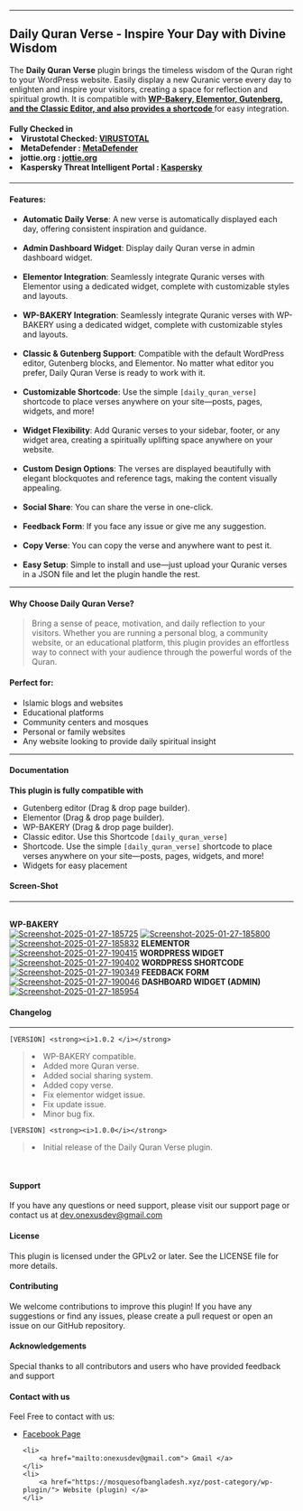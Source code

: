 <hr>
<h2><strong>Daily Quran Verse - Inspire Your Day with Divine Wisdom</strong></h2>
<p>The <strong>Daily Quran Verse</strong> plugin brings the timeless wisdom of the Quran right to your WordPress website. Easily display a new Quranic verse every day to enlighten and inspire your visitors, creating a space for reflection and spiritual growth. It is compatible with <b><u> WP-Bakery, Elementor, Gutenberg, and the Classic Editor, and also provides a shortcode </b></u> for easy integration.</p>
<h4>
  Fully Checked in   <br><li>Virustotal Checked: <a href="https://www.virustotal.com/gui/file/7cfcaa87c7ae6583f4dd32646370ae632ddbc1ee676680b78bd9d89cc573e04d">VIRUSTOTAL</a> <br></li>
   <li>MetaDefender : <a href="https://metadefender.com/results/file/bzI1MDEyMmlLcTJ3V2psLXFZSVJweWp3WGYtSVU">MetaDefender</a> <br></li>
   <li>jottie.org : <a href="https://virusscan.jotti.org/en-US/filescanjob/iml49hhq61">jottie.org</a> <br></li>
   <li>Kaspersky Threat Intelligent Portal : <a href="https://opentip.kaspersky.com/7CFCAA87C7AE6583F4DD32646370AE632DDBC1EE676680B78BD9D89CC573E04D/results?tab=upload">Kaspersky</a> <br></li>
</h4>

<hr>

<h4><strong>Features</strong>:</h4>
<ul>
<li>
<strong>Automatic Daily Verse</strong>: A new verse is automatically displayed each day, offering consistent inspiration and guidance.</li><br>

<li><strong>Admin Dashboard Widget</strong>: Display daily Quran verse in admin dashboard widget.</li><br>

<li><strong>Elementor Integration</strong>: Seamlessly integrate Quranic verses with Elementor using a dedicated widget, complete with customizable styles and layouts.</li><br>

<li><strong>WP-BAKERY Integration</strong>: Seamlessly integrate Quranic verses with WP-BAKERY using a dedicated widget, complete with customizable styles and layouts.</li><br>

<li><strong>Classic &amp; Gutenberg Support</strong>: Compatible with the default WordPress editor, Gutenberg blocks, and Elementor. No matter what editor you prefer, Daily Quran Verse is ready to work with it.</li><br>

<li><strong>Customizable Shortcode</strong>: Use the simple <code>[daily_quran_verse]</code> shortcode to place verses anywhere on your site—posts, pages, widgets, and more!</li><br>

<li><strong>Widget Flexibility</strong>: Add Quranic verses to your sidebar, footer, or any widget area, creating a spiritually uplifting space anywhere on your website.</li><br>

<li><strong>Custom Design Options</strong>: The verses are displayed beautifully with elegant blockquotes and reference tags, making the content visually appealing.</li><br>

<li><strong>Social Share</strong>: You can share the verse in one-click.</li><br>

<li><strong>Feedback Form</strong>: If you face any issue or give me any suggestion.</li><br>

<li><strong>Copy Verse</strong>: You can copy the verse and anywhere want to pest it. </li><br>

<li><strong>Easy Setup</strong>: Simple to install and use—just upload your Quranic verses in a JSON file and let the plugin handle the rest.</li></ul>

<hr>

<h4><strong>Why Choose Daily Quran Verse?</strong></h4>
<p> <blockquote> Bring a sense of peace, motivation, and daily reflection to your visitors. Whether you are running a personal blog, a community website, or an educational platform, this plugin provides an effortless way to connect with your audience through the powerful words of the Quran. </blockquote></p>

<h4><strong>Perfect for</strong>:</h4>
<ul>
<li>Islamic blogs and websites</li>
<li>Educational platforms</li>
<li>Community centers and mosques</li>
<li>Personal or family websites</li>
<li>Any website looking to provide daily spiritual insight</li></ul></div>

<hr>

<h4><strong>Documentation</strong></h4>
<p>
<b>This plugin is fully compatible with</b>
<ul>
<li>Gutenberg editor (Drag & drop page builder).</li>
<li>Elementor (Drag & drop page builder).</li>
<li>WP-BAKERY (Drag & drop page builder).</li>
<li>Classic editor. Use this Shortcode <code>[daily_quran_verse]</code></li>
<li>Shortcode. Use the simple <code>[daily_quran_verse]</code> shortcode to place verses anywhere on your site—posts, pages, widgets, and more! </li>
<li>Widgets for easy placement</li> </p>
</ul>
</p>

<h4><strong>Screen-Shot</strong></h4> <hr> <br>
<b>WP-BAKERY</b><br>
<a href="https://ibb.co.com/XV755Fs"><img src="https://i.ibb.co.com/XV755Fs/Screenshot-2025-01-27-185725.png" alt="Screenshot-2025-01-27-185725" border="0"></a> <a href="https://ibb.co.com/6FXLK2Y"><img src="https://i.ibb.co.com/6FXLK2Y/Screenshot-2025-01-27-185800.png" alt="Screenshot-2025-01-27-185800" border="0"></a> <a href="https://ibb.co.com/68mZLFS"><img src="https://i.ibb.co.com/68mZLFS/Screenshot-2025-01-27-185832.png" alt="Screenshot-2025-01-27-185832" border="0"></a>
<b>ELEMENTOR</b><br>
<a href="https://ibb.co.com/c6zy0cm"><img src="https://i.ibb.co.com/k4YGjgd/Screenshot-2025-01-27-190415.png" alt="Screenshot-2025-01-27-190415" border="0"></a>
<b>WORDPRESS WIDGET</b><br>
<a href="https://ibb.co.com/6yxvMmv"><img src="https://i.ibb.co.com/8mpzC0z/Screenshot-2025-01-27-190402.png" alt="Screenshot-2025-01-27-190402" border="0"></a>
<b>WORDPRESS SHORTCODE</b><br>
<a href="https://ibb.co.com/cgWYKgy"><img src="https://i.ibb.co.com/GxZHfxd/Screenshot-2025-01-27-190349.png" alt="Screenshot-2025-01-27-190349" border="0"></a>
<b>FEEDBACK FORM</b><br>
<a href="https://ibb.co.com/ZBV7qYY"><img src="https://i.ibb.co.com/JvKgDyy/Screenshot-2025-01-27-190046.png" alt="Screenshot-2025-01-27-190046" border="0"></a>
<b>DASHBOARD WIDGET (ADMIN)</b><br>
<a href="https://ibb.co.com/NTj8JZs"><img src="https://i.ibb.co.com/sWw0Ny2/Screenshot-2025-01-27-185954.png" alt="Screenshot-2025-01-27-185954" border="0"></a>
<br>
<h4>Changelog</h4><hr>


	[VERSION] <strong><i>1.0.2 </i></strong>
<blockquote>
<li>WP-BAKERY compatible.</li>
<li>Added more Quran verse.</li>
<li>Added social sharing system.</li>
<li>Added copy verse.</li>
<li>Fix elementor widget issue.</li>
<li>Fix update issue.</li>
<li>Minor bug fix.</li>
</blockquote>

	[VERSION] <strong><i>1.0.0</i></strong>
<blockquote>
<li>Initial release of the Daily Quran Verse plugin.</li></blockquote> <br>

<h4>Support</h4>
<p>If you have any questions or need support, please visit our support page or contact us at <a href="mailto:dev.onexusdev@gmail.com"> dev.onexusdev@gmail.com </a></p>

<h4>License</h4>
<p>This plugin is licensed under the GPLv2 or later. See the LICENSE file for more details.</p>

<h4>Contributing</h4>
<p>We welcome contributions to improve this plugin! If you have any suggestions or find any issues, please create a pull request or open an issue on our GitHub repository.</p>

<h4>Acknowledgements</h4>
<p>Special thanks to all contributors and users who have provided feedback and support</p>

<h4>Contact with us</h4>
<p>Feel Free to contact with us: 
		<ul>
	<li>
     	<a href="https://facebook.com/onexusdev"> Facebook Page </a>
	</li>

	<li>
     	<a href="mailto:onexusdev@gmail.com"> Gmail </a>
	</li>
	<li>
     	<a href="https://mosquesofbangladesh.xyz/post-category/wp-plugin/"> Website (plugin) </a>
	</li>
 </ul>
</p>
